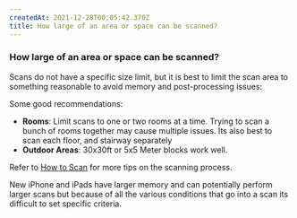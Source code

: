 ```yaml
---
createdAt: 2021-12-28T00:05:42.370Z
title: How large of an area or space can be scanned?
---
```


### How large of an area or space can be scanned?

Scans do not have a specific size limit, but it is best to limit the scan area to something reasonable to avoid memory and post-processing issues:

Some good recommendations:
* **Rooms**: Limit scans to one or two rooms at a time. Trying to scan a bunch of rooms together may cause multiple issues. Its also best to scan each floor, and stairway separately
* **Outdoor Areas**: 30x30ft or 5x5 Meter blocks work well.

Refer to [How to Scan](/howtos/how-to-scan) for more tips on the scanning process. 

New iPhone and iPads have larger memory and can potentially perform larger scans but because of all the various conditions that go into a scan its difficult to set specific criteria.
